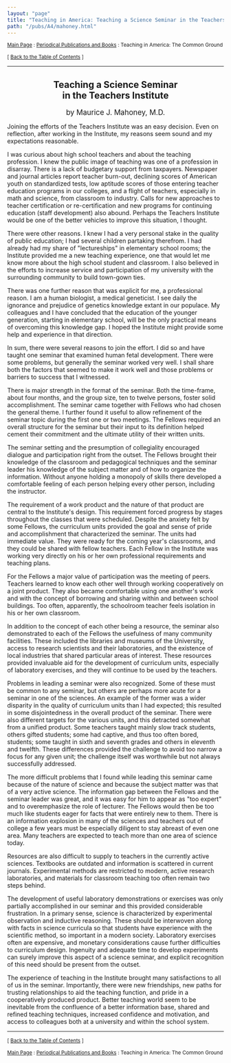 ```yaml
---
layout: "page"
title: "Teaching in America: Teaching a Science Seminar in the Teachers Institute"
path: "/pubs/A4/mahoney.html"
---
```

<main>
<p><small><a href="/">Main Page</a> : <a href="/pubs/">Periodical Publications and Books</a> : Teaching in America: The Common Ground</small></p>
<p><small>[ <a href="/pubs/A4/">Back to the Table of Contents</a> ]</small></p>
<hr/>
<h2 align="CENTER">Teaching a Science Seminar<br/>
in the Teachers Institute</h2>
<p align="CENTER"><big>by Maurice J. Mahoney, M.D.</big></p>
<p>Joining the efforts of the Teachers Institute was an easy
decision. Even on reflection, after working in the Institute, my reasons
seem sound and my expectations reasonable.</p>
<p>I was curious about high school teachers and about the teaching
profession. I knew the public image of teaching was one of a profession in
disarray. There is a lack of budgetary support from taxpayers. Newspaper
and journal articles report teacher burn-out, declining scores of American
youth on standardized tests, low aptitude scores of those entering teacher
education programs in our colleges, and a flight of teachers, especially in
math and science, from classroom to industry. Calls for new approaches to
teacher certification or re-certification and new programs for continuing
education (staff development) also abound. Perhaps the Teachers Institute
would be one of the better vehicles to improve this situation, I
thought.</p>
<p>There were other reasons. I knew I had a very personal stake in the
quality of public education; I had several children partaking therefrom. I
had already had my share of "lectureships" in elementary school rooms; the
Institute provided me a new teaching experience, one that would let me know
more about the high school student and classroom. I also believed in the
efforts to increase service and participation of my university with the
surrounding community to build town-gown ties.</p>
<p>There was one further reason that was explicit for me, a professional
reason. I am a human biologist, a medical geneticist. I see daily the
ignorance and prejudice of genetics knowledge extant in our populace. My
colleagues and I have concluded that the education of the younger
generation, starting in elementary school, will be the only practical means
of overcoming this knowledge gap. I hoped the Institute might provide some
help and experience in that direction.</p>
<p>In sum, there were several reasons to join the effort. I did so and have
taught one seminar that examined human fetal development. There were some
problems, but generally the seminar worked very well. I shall share both
the factors that seemed to make it work well and those problems or barriers
to success that I witnessed.</p>
<p>There is major strength in the format of the seminar. Both the
time-frame, about four months, and the group size, ten to twelve persons,
foster solid accomplishment. The seminar came together with Fellows who had
chosen the general theme. I further found it useful to allow refinement of
the seminar topic during the first one or two meetings. The Fellows
required an overall structure for the seminar but their input to its
definition helped cement their commitment and the ultimate utility of their
written units.</p>
<p>The seminar setting and the presumption of collegiality encouraged
dialogue and participation right from the outset. The Fellows brought their
knowledge of the classroom and pedagogical techniques and the seminar
leader his knowledge of the subject matter and of how to organize the
information. Without anyone holding a monopoly of skills there developed a
comfortable feeling of each person helping every other person, including
the instructor.</p>
<p>The requirement of a work product and the nature of that product are
central to the Institute's design. This requirement forced progress by
stages throughout the classes that were scheduled. Despite the anxiety felt
by some Fellows, the curriculum units provided the goal and sense of pride
and accomplishment that characterized the seminar. The units had immediate
value. They were ready for the coming year's classrooms, and they could be
shared with fellow teachers. Each Fellow in the Institute was working very
directly on his or her own professional requirements and teaching
plans.</p>
<p>For the Fellows a major value of participation was the meeting of peers.
Teachers learned to know each other well through working cooperatively on a
joint product. They also became comfortable using one another's work and
with the concept of borrowing and sharing within and between school
buildings. Too often, apparently, the schoolroom teacher feels isolation in
his or her own classroom.</p>
<p>In addition to the concept of each other being a resource, the seminar
also demonstrated to each of the Fellows the usefulness of many community
facilities. These included the libraries and museums of the University,
access to research scientists and their laboratories, and the existence of
local industries that shared particular areas of interest. These resources
provided invaluable aid for the development of curriculum units, especially
of laboratory exercises, and they will continue to be used by the
teachers.</p>
<p>Problems in leading a seminar were also recognized. Some of these must
be common to any seminar, but others are perhaps more acute for a seminar
in one of the sciences. An example of the former was a wider disparity in
the quality of curriculum units than I had expected; this resulted in some
disjointedness in the overall product of the seminar. There were also
different targets for the various units, and this detracted somewhat from a
unified product. Some teachers taught mainly slow track students, others
gifted students; some had captive, and thus too often bored, students; some
taught in sixth and seventh grades and others in eleventh and twelfth.
These differences provided the challenge to avoid too narrow a focus for
any given unit; the challenge itself was worthwhile but not always
successfully addressed.</p>
<p>The more difficult problems that I found while leading this seminar came
because of the nature of science and because the subject matter was that of
a very active science. The information gap between the Fellows and the
seminar leader was great, and it was easy for him to appear as "too expert"
and to overemphasize the role of lecturer. The Fellows would then be too
much like students eager for facts that were entirely new to them. There is
an information explosion in many of the sciences and teachers out of
college a few years must be especially diligent to stay abreast of even one
area. Many teachers are expected to teach more than one area of science
today.</p>
<p>Resources are also difficult to supply to teachers in the currently
active sciences. Textbooks are outdated and information is scattered in
current journals. Experimental methods are restricted to modern, active
research laboratories, and materials for classroom teaching too often
remain two steps behind.</p>
<p>The development of useful laboratory demonstrations or exercises was
only partially accomplished in our seminar and this provided considerable
frustration. In a primary sense, science is characterized by experimental
observation and inductive reasoning. These should be interwoven along with
facts in science curricula so that students have experience with the
scientific method, so important in a modern society. Laboratory exercises
often are expensive, and monetary considerations cause further difficulties
to curriculum design. Ingenuity and adequate time to develop experiments
can surely improve this aspect of a science seminar, and explicit
recognition of this need should be present from the outset.</p>
<p>The experience of teaching in the Institute brought many satisfactions
to all of us in the seminar. Importantly, there were new friendships, new
paths for trusting relationships to aid the teaching function, and pride in
a cooperatively produced product. Better teaching world seem to be
inevitable from the confluence of a better information base, shared and
refined teaching techniques, increased confidence and motivation, and
access to colleagues both at a university and within the school system.</p>
<hr/>
<p><small>[ <a href="/pubs/A4/">Back to the Table of Contents</a> ]</small></p>
<p><small><a href="/">Main Page</a> : <a href="/pubs/">Periodical Publications and Books</a> : Teaching in America: The Common Ground</small></p>
</main>
